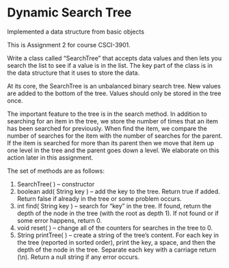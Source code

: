 # Dynamic Search Tree
Implemented a data structure from basic objects

This is Assignment 2 for course CSCI-3901.

Write a class called “SearchTree” that accepts data values and then lets you search the list to
see if a value is in the list. The key part of the class is in the data structure that it uses to store
the data.

At its core, the SearchTree is an unbalanced binary search tree. New values are added to the
bottom of the tree. Values should only be stored in the tree once.

The important feature to the tree is in the search method. In addition to searching for an item
in the tree, we store the number of times that an item has been searched for previously. When
find the item, we compare the number of searches for the item with the number of searches
for the parent. If the item is searched for more than its parent then we move that item up one
level in the tree and the parent goes down a level. We elaborate on this action later in this
assignment.

The set of methods are as follows:
1. SearchTree( ) – constructor
2. boolean add( String key ) – add the key to the tree. Return true if added. Return false if
   already in the tree or some problem occurs.
3. int find( String key ) – search for “key” in the tree. If found, return the depth of the
   node in the tree (with the root as depth 1). If not found or if some error happens,
   return 0.
4. void reset( ) – change all of the counters for searches in the tree to 0.
5. String printTree( ) – create a string of the tree’s content. For each key in the tree
   (reported in sorted order), print the key, a space, and then the depth of the node in the
   tree. Separate each key with a carriage return (\n). Return a null string if any error
   occurs.
